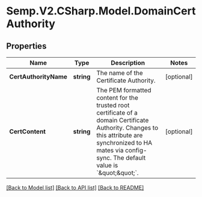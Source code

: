 # Semp.V2.CSharp.Model.DomainCertAuthority
## Properties

Name | Type | Description | Notes
------------ | ------------- | ------------- | -------------
**CertAuthorityName** | **string** | The name of the Certificate Authority. | [optional] 
**CertContent** | **string** | The PEM formatted content for the trusted root certificate of a domain Certificate Authority. Changes to this attribute are synchronized to HA mates via config-sync. The default value is &#x60;\&quot;\&quot;&#x60;. | [optional] 

[[Back to Model list]](../README.md#documentation-for-models) [[Back to API list]](../README.md#documentation-for-api-endpoints) [[Back to README]](../README.md)

